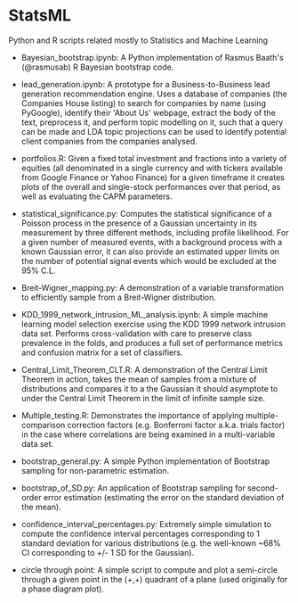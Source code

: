 # StatsML
Python and R scripts related mostly to Statistics and Machine Learning

* Bayesian_bootstrap.ipynb: A Python implementation of Rasmus Baath's (@rasmusab) R Bayesian bootstrap code.

* lead_generation.ipynb: A prototype for a Business-to-Business lead generation recommendation engine. Uses a database of companies (the Companies House listing) to search for companies by name (using PyGoogle), identify their 'About Us' webpage, extract the body of the text, preprocess it, and perform topic modelling on it, such that a query can be made and LDA topic projections can be used to identify potential client companies from the companies analysed.

* portfolios.R: Given a fixed total investment and fractions into a variety of equities (all denominated in a single currency and with tickers available from Google Finance or Yahoo Finance) for a given timeframe it creates plots of the overall and single-stock performances over that period, as well as evaluating the CAPM parameters.

* statistical_significance.py: Computes the statistical significance of a Poisson process in the presence of a Gaussian uncertainty in its measurement by three different methods, including profile likelihood. For a given number of measured events, with a background process with a known Gaussian error, it can also provide an estimated upper limits on the number of potential signal events which would be excluded at the 95% C.L.

* Breit-Wigner_mapping.py: A demonstration of a variable transformation to efficiently sample from a Breit-Wigner distribution.

* KDD_1999_network_intrusion_ML_analysis.ipynb: A simple machine learning model selection exercise using the KDD 1999 network intrusion data set. Performs cross-validation with care to preserve class prevalence in the folds, and produces a full set of performance metrics and confusion matrix for a set of classifiers.

* Central_Limit_Theorem_CLT.R: A demonstration of the Central Limit Theorem in action, takes the mean of samples from a mixture of distributions and compares it to a the Gaussian it should asymptote to under the Central Limit Theorem in the limit of infinite sample size.

* Multiple_testing.R: Demonstrates the importance of applying multiple-comparison correction factors (e.g. Bonferroni factor a.k.a. trials factor) in the case where correlations are being examined in a multi-variable data set.

* bootstrap_general.py: A simple Python implementation of Bootstrap sampling for non-parametric estimation.

* bootstrap_of_SD.py: An application of Bootstrap sampling for second-order error estimation (estimating the error on the standard deviation of the mean).

* confidence_interval_percentages.py: Extremely simple simulation to compute the confidence interval percentages corresponding to 1 standard deviation for various distributions (e.g. the well-known ~68% CI corresponding to +/- 1 SD for the Gaussian).

* circle through point: A simple script to compute and plot a semi-circle through a given point in the (+,+) quadrant of a plane (used originally for a phase diagram plot).
